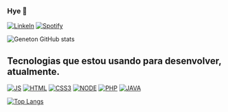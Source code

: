 ### Hye 👊

[![LinkeIn](https://img.shields.io/badge/LinkedIn-0077B5?style=for-the-badge&logo=linkedin&logoColor=white)](https://www.linkedin.com/in/geneton-neto/) 
[![Spotify](https://img.shields.io/badge/Spotify-1ED760?&style=for-the-badge&logo=spotify&logoColor=white)](https://open.spotify.com/user/geneton.neto)

![Geneton GitHub stats](https://github-readme-stats.vercel.app/api?username=genetonneto&show_icons=true&theme=tokyonight)

## Tecnologias que estou usando para desenvolver, atualmente. 
[![JS](https://img.shields.io/badge/JavaScript-F7DF1E?style=for-the-badge&logo=javascript&logoColor=black)]()
[![HTML](https://img.shields.io/badge/HTML5-E34F26?style=for-the-badge&logo=html5&logoColor=white)]()
[![CSS3](https://img.shields.io/badge/CSS3-1572B6?style=for-the-badge&logo=css3&logoColor=white)]()
[![NODE](https://img.shields.io/badge/Node.js-43853D?style=for-the-badge&logo=node.js&logoColor=white)]()
[![PHP](https://img.shields.io/badge/PHP-777BB4?style=for-the-badge&logo=php&logoColor=white)]()
[![JAVA](https://img.shields.io/badge/Java-ED8B00?style=for-the-badge&logo=java&logoColor=white)]()

[![Top Langs](https://github-readme-stats.vercel.app/api/top-langs/?username=genetonneto&layout=compact)](https://github.com/anuraghazra/github-readme-stats)
